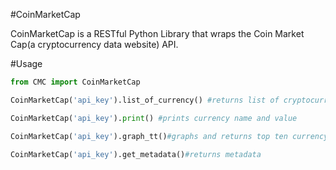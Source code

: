 #CoinMarketCap

CoinMarketCap is a RESTful Python Library that wraps the Coin Market Cap(a cryptocurrency data website) API.

#Usage

```python
from CMC import CoinMarketCap

CoinMarketCap('api_key').list_of_currency() #returns list of cryptocurrencies names and values

CoinMarketCap('api_key').print() #prints currency name and value

CoinMarketCap('api_key').graph_tt()#graphs and returns top ten currency values

CoinMarketCap('api_key').get_metadata()#returns metadata

```